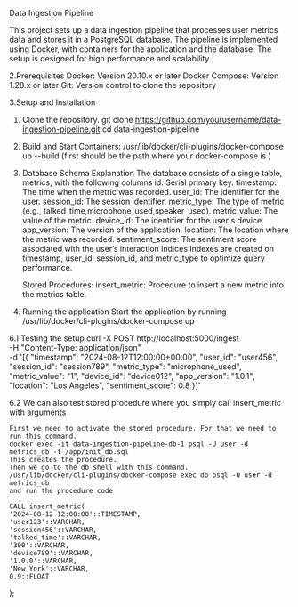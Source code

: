 Data Ingestion Pipeline

This project sets up a data ingestion pipeline that processes user metrics data and stores it in a PostgreSQL database. The pipeline is implemented using Docker, with containers for the application and the database. The setup is designed for high performance and scalability.


2.Prerequisites
  Docker: Version 20.10.x or later
  Docker Compose: Version 1.28.x or later
  Git: Version control to clone the repository

3.Setup and Installation  

  1. Clone the repository.
       git clone https://github.com/yourusername/data-ingestion-pipeline.git
       cd data-ingestion-pipeline

  2. Build and Start Containers:
       /usr/lib/docker/cli-plugins/docker-compose up --build (first should be the path where your docker-compose is )

4. Database Schema Explanation
      The database consists of a single table, metrics, with the following columns
        id: Serial primary key.
        timestamp: The time when the metric was recorded.
        user_id: The identifier for the user.
        session_id: The session identifier.
        metric_type: The type of metric (e.g., talked_time,microphone_used,speaker_used).
        metric_value: The value of the metric.
        device_id: The identifier for the user's device.
        app_version: The version of the application.
        location: The location where the metric was recorded.
        sentiment_score: The sentiment score associated with the user’s interaction
    Indices
        Indexes are created on timestamp, user_id, session_id, and metric_type to optimize query performance.
   
    Stored Procedures:
        insert_metric: Procedure to insert a new metric into the metrics table.

5. Running the application
     Start the application by running /usr/lib/docker/cli-plugins/docker-compose up

6.1 Testing the setup
     curl -X POST http://localhost:5000/ingest \
-H "Content-Type: application/json" \
-d '[{
    "timestamp": "2024-08-12T12:00:00+00:00",
    "user_id": "user456",
    "session_id": "session789",
    "metric_type": "microphone_used",
    "metric_value": "1",
    "device_id": "device012",
    "app_version": "1.0.1",
    "location": "Los Angeles",
    "sentiment_score": 0.8
}]'

6.2 We can also test stored procedure where you simply call insert_metric with arguments

    First we need to activate the stored procedure. For that we need to run this command.
    docker exec -it data-ingestion-pipeline-db-1 psql -U user -d metrics_db -f /app/init_db.sql
    This creates the procedure. 
    Then we go to the db shell with this command.
    /usr/lib/docker/cli-plugins/docker-compose exec db psql -U user -d metrics_db
    and run the procedure code

    CALL insert_metric(
    '2024-08-12 12:00:00'::TIMESTAMP,
    'user123'::VARCHAR,
    'session456'::VARCHAR,
    'talked_time'::VARCHAR,
    '300'::VARCHAR,
    'device789'::VARCHAR,
    '1.0.0'::VARCHAR,
    'New York'::VARCHAR,
    0.9::FLOAT
);



    



